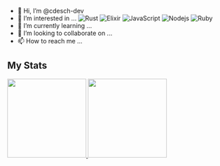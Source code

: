 - 👋 Hi, I’m @cdesch-dev
- 👀 I’m interested in ...
![Rust](https://img.shields.io/badge/-Rust-black?style=flat-square&logo=Rust&logoColor=red)
![Elixir](https://img.shields.io/badge/elixir-black?style=flat-square&logo=elixir&logoColor=purple)
![JavaScript](https://img.shields.io/badge/-JavaScript-black?style=flat-square&logo=javascript)
![Nodejs](https://img.shields.io/badge/-Nodejs-black?style=flat-square&logo=Node.js)
![Ruby](https://img.shields.io/badge/-Ruby-black?style=flat-square&logo=Ruby&logoColor=red)
- 🌱 I’m currently learning ...
- 💞️ I’m looking to collaborate on ...
- 📫 How to reach me ...

<!---
cdesch-dev/cdesch-dev is a ✨ special ✨ repository because its `README.md` (this file) appears on your GitHub profile.
You can click the Preview link to take a look at your changes.
--->

## My Stats

<p>
<a href="https://github.com/cdesch-dev">
  <img height="180em" src="https://github-readme-stats.vercel.app/api?username=cdesch-dev&show_icons=true&theme=tokyonight" />
  <img height="180em" src="https://github-readme-stats.vercel.app/api/top-langs/?username=cdesch-dev&layout=compact&langs_count=8&hide=matlab,html&theme=tokyonight" />
</a>
</p>

